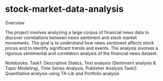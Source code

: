 # stock-market-data-analysis
Overview

The project involves analyzing a large corpus of financial news data to discover correlations between news sentiment and stock market movements. The goal is to understand how news sentiment affects stock prices and to identify significant trends and events. The analysis involves a rigorous sentimental and correlation analysis of the financial news dataset.

Notebooks:
Task1: Descriptive Statics, Text analysis (Sentiment analysis & Topic Modeling), Time Series Analysis, Publisher Analysis
Task2: Quantitative analysis using TA-Lib and Portfolio analysis
